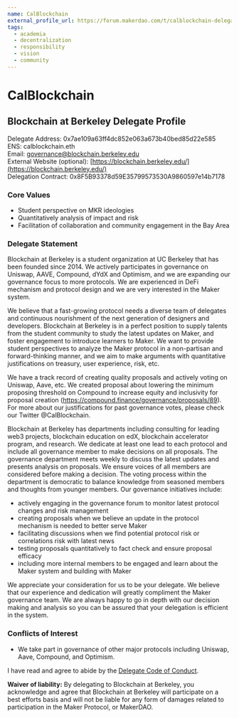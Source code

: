 ```yaml
---
name: CalBlockchain
external_profile_url: https://forum.makerdao.com/t/calblockchain-delegate-platform/18407
tags:
  - academia
  - decentralization
  - responsibility
  - vision
  - community
---
```


# CalBlockchain 

## Blockchain at Berkeley Delegate Profile

Delegate Address: 0x7ae109a63ff4dc852e063a673b40bed85d22e585  
ENS: calblockchain.eth  
Email: governance@blockchain.berkeley.edu  
External Website (optional): [https://blockchain.berkeley.edu/](https://blockchain.berkeley.edu/)  
Delegation Contract: 0x8F5B93378d59E35799573530A9860597e14b7178  

### Core Values

- Student perspective on MKR ideologies
- Quantitatively analysis of impact and risk
- Facilitation of collaboration and community engagement in the Bay Area

### Delegate Statement

Blockchain at Berkeley is a student organization at UC Berkeley that has been founded since 2014. We actively participates in governance on Uniswap, AAVE, Compound, dYdX and Optimism, and we are expanding our governance focus to more protocols. We are experienced in DeFi mechanism and protocol design and we are very interested in the Maker system. 

We believe that a fast-growing protocol needs a diverse team of delegates and continuous nourishment of the next generation of designers and developers. Blockchain at Berkeley is in a perfect position to supply talents from the student community to study the latest updates on Maker, and foster engagement to introduce learners to Maker. We want to provide student perspectives to analyze the Maker protocol in a non-partisan and forward-thinking manner, and we aim to make arguments with quantitative justifications on treasury, user experience, risk, etc. 

We have a track record of creating quality proposals and actively voting on Uniswap, Aave, etc. We created proposal about lowering the minimum proposing threshold on Compound to increase equity and inclusivity for proposal creation (https://compound.finance/governance/proposals/89). For more about our justifications for past governance votes, please check our Twitter @CalBlockchain. 

Blockchain at Berkeley has departments including consulting for leading web3 projects, blockchain education on edX, blockchain accelerator program, and research. We dedicate at least one lead to each protocol and include all governance member to make decisions on all proposals. The governance department meets weekly to discuss the latest updates and presents analysis on proposals. We ensure voices of all members are considered before making a decision. The voting process within the department is democratic to balance knowledge from seasoned members and thoughts from younger members. Our governance initiatives include: 

- actively engaging in the governance forum to monitor latest protocol changes and risk management
- creating proposals when we believe an update in the protocol mechanism is needed to better serve Maker
- facilitating discussions when we find potential protocol risk or correlations risk with latest news
- testing proposals quantitatively to fact check and ensure proposal efficacy
- including more internal members to be engaged and learn about the Maker system and building with Maker

We appreciate your consideration for us to be your delegate. We believe that our experience and dedication will greatly compliment the Maker governance team. We are always happy to go in depth with our decision making and analysis so you can be assured that your delegation is efficient in the system. 

### Conflicts of Interest

- We take part in governance of other major protocols including Uniswap, Aave, Compound, and Optimism.

I have read and agree to abide by the [Delegate Code of Conduct](https://manual.makerdao.com/governance/what-is-delegation/delegates-code).

**Waiver of liability:** By delegating to Blockchain at Berkeley, you acknowledge and agree that Blockchain at Berkeley will participate on a best efforts basis and will not be liable for any form of damages related to participation in the Maker Protocol, or MakerDAO.
